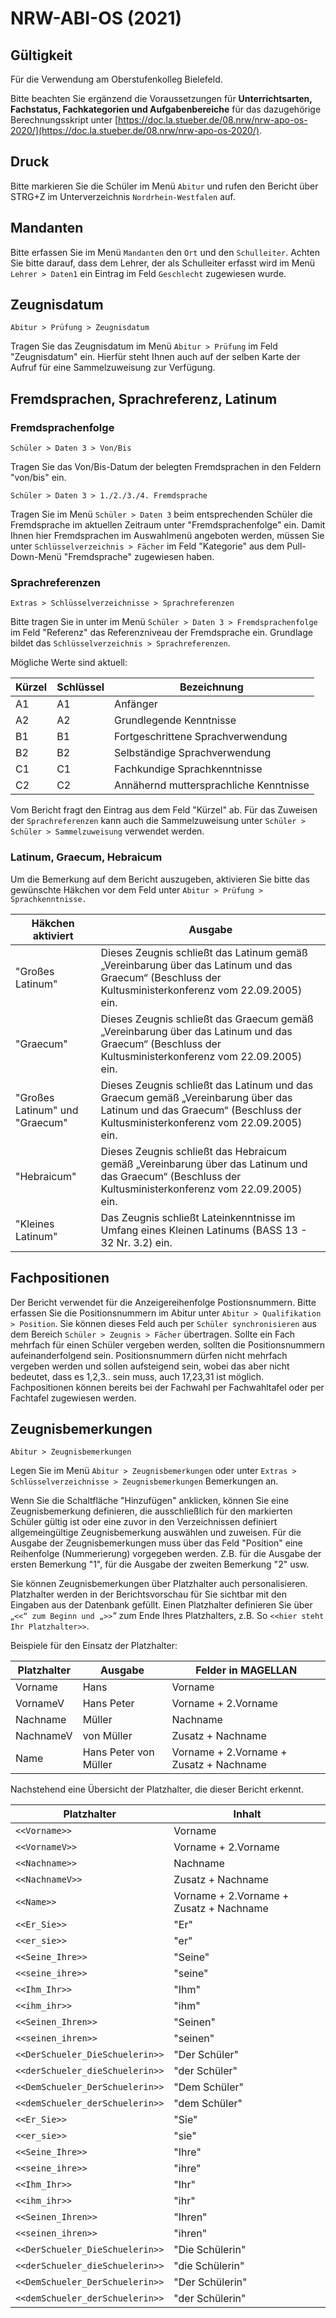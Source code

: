 ﻿# NRW-ABI-OS (2021)

## Gültigkeit
Für die Verwendung am Oberstufenkolleg Bielefeld. 

Bitte beachten Sie ergänzend die Voraussetzungen für **Unterrichtsarten, Fachstatus, Fachkategorien und Aufgabenbereiche** für das dazugehörige Berechnungsskript unter [https://doc.la.stueber.de/08.nrw/nrw-apo-os-2020/](https://doc.la.stueber.de/08.nrw/nrw-apo-os-2020/).

## Druck

Bitte markieren Sie die Schüler im Menü `Abitur` und rufen den Bericht über STRG+Z im Unterverzeichnis `Nordrhein-Westfalen` auf.

## Mandanten

Bitte erfassen Sie im Menü `Mandanten` den `Ort` und den `Schulleiter`. Achten Sie bitte darauf, dass dem Lehrer, der als Schulleiter erfasst wird im Menü `Lehrer > Daten1` ein Eintrag im Feld `Geschlecht` zugewiesen wurde.

## Zeugnisdatum

`Abitur > Prüfung > Zeugnisdatum`

Tragen Sie das Zeugnisdatum im Menü `Abitur > Prüfung` im Feld "Zeugnisdatum" ein. Hierfür steht Ihnen auch auf der selben Karte der Aufruf für eine Sammelzuweisung zur Verfügung.

## Fremdsprachen, Sprachreferenz, Latinum

### Fremdsprachenfolge

`Schüler > Daten 3 > Von/Bis`

Tragen Sie das Von/Bis-Datum der belegten Fremdsprachen in den Feldern "von/bis" ein.

`Schüler > Daten 3 > 1./2./3./4. Fremdsprache`

Tragen Sie im Menü `Schüler > Daten 3` beim entsprechenden Schüler die Fremdsprache im aktuellen Zeitraum unter "Fremdsprachenfolge" ein. Damit Ihnen hier Fremdsprachen im Auswahlmenü angeboten werden, müssen Sie unter `Schlüsselverzeichnis > Fächer` im Feld "Kategorie" aus dem Pull-Down-Menü "Fremdsprache" zugewiesen haben.

### Sprachreferenzen

`Extras > Schlüsselverzeichnisse > Sprachreferenzen`

Bitte tragen Sie in unter im Menü `Schüler > Daten 3 > Fremdsprachenfolge` im Feld "Referenz" das Referenzniveau der Fremdsprache ein. Grundlage bildet das `Schlüsselverzeichnis > Sprachreferenzen`.

Mögliche Werte sind aktuell:

Kürzel | Schlüssel | Bezeichnung
--|--|--
A1 | A1 | Anfänger
A2 | A2 | Grundlegende Kenntnisse
B1 | B1 | Fortgeschrittene Sprachverwendung
B2 | B2 | Selbständige Sprachverwendung
C1 | C1 | Fachkundige Sprachkenntnisse
C2 | C2 | Annähernd muttersprachliche Kenntnisse

Vom Bericht fragt den Eintrag aus dem Feld "Kürzel" ab. Für das Zuweisen der `Sprachreferenzen` kann auch die Sammelzuweisung unter `Schüler > Schüler > Sammelzuweisung` verwendet werden.

### Latinum, Graecum, Hebraicum

Um die Bemerkung auf dem Bericht auszugeben, aktivieren Sie bitte das gewünschte Häkchen vor dem Feld unter `Abitur > Prüfung > Sprachkenntnisse.`

Häkchen<br/>aktiviert|Ausgabe
--|--
"Großes Latinum"|Dieses Zeugnis schließt das Latinum gemäß „Vereinbarung über das Latinum und das Graecum“ (Beschluss der Kultusministerkonferenz vom 22.09.2005) ein.
"Graecum"|Dieses Zeugnis schließt das Graecum gemäß „Vereinbarung über das Latinum und das Graecum“ (Beschluss der Kultusministerkonferenz vom 22.09.2005) ein.
"Großes Latinum" und "Graecum"|Dieses Zeugnis schließt das Latinum und das Graecum gemäß „Vereinbarung über das Latinum und das Graecum“ (Beschluss der Kultusministerkonferenz vom 22.09.2005) ein.
"Hebraicum"|Dieses Zeugnis schließt das Hebraicum gemäß „Vereinbarung über das Latinum und das Graecum“ (Beschluss der Kultusministerkonferenz vom 22.09.2005) ein.
"Kleines Latinum"|Das Zeugnis schließt Lateinkenntnisse im Umfang eines Kleinen Latinums (BASS 13 - 32 Nr. 3.2) ein.

## Fachpositionen

Der Bericht verwendet für die Anzeigereihenfolge Postionsnummern. Bitte erfassen Sie die Positionsnummern im Abitur unter `Abitur > Qualifikation > Position`. Sie können dieses Feld auch per `Schüler synchronisieren` aus dem Bereich `Schüler > Zeugnis > Fächer` übertragen. Sollte ein Fach mehrfach für einen Schüler vergeben werden, sollten die Positionsnummern aufeinanderfolgend sein.
Positionsnummern dürfen nicht mehrfach vergeben werden und sollen aufsteigend sein, wobei das aber nicht bedeutet, dass es 1,2,3.. sein muss, auch 17,23,31 ist möglich.
Fachpositionen können bereits bei der Fachwahl per Fachwahltafel oder per Fachtafel zugewiesen werden.

## Zeugnisbemerkungen

`Abitur > Zeugnisbemerkungen`

Legen Sie im Menü `Abitur > Zeugnisbemerkungen` oder unter `Extras > Schlüsselverzeichnisse > Zeugnisbemerkungen` Bemerkungen an.
 
Wenn Sie die Schaltfläche "Hinzufügen" anklicken, können Sie eine Zeugnisbemerkung definieren, die ausschließlich für den markierten Schüler gültig ist oder eine zuvor in den Verzeichnissen definiert allgemeingültige Zeugnisbemerkung auswählen und zuweisen.
Für die Ausgabe der Zeugnisbemerkungen muss über das Feld "Position" eine Reihenfolge (Nummerierung) vorgegeben werden. Z.B. für die Ausgabe der ersten Bemerkung "1", für die Ausgabe der zweiten Bemerkung "2" usw.

Sie können Zeugnisbemerkungen über Platzhalter auch personalisieren. Platzhalter werden in der Berichtsvorschau für Sie sichtbar mit den Eingaben aus der Datenbank gefüllt. 
Einen Platzhalter definieren Sie über „``<<“ zum Beginn und „>>``“ zum Ende Ihres Platzhalters, z.B.  So ``<<hier steht Ihr Platzhalter>>``.  

Beispiele für den Einsatz der Platzhalter:

Platzhalter|Ausgabe|Felder in MAGELLAN
--|--|--
Vorname   | Hans|Vorname
VornameV  |Hans Peter  |Vorname + 2.Vorname
Nachname  | Müller |Nachname
NachnameV | von Müller |Zusatz + Nachname
Name| Hans Peter von Müller|Vorname + 2.Vorname + Zusatz + Nachname

Nachstehend eine Übersicht der Platzhalter, die dieser Bericht erkennt.

Platzhalter|Inhalt
--|--
`<<Vorname>>`| Vorname
`<<VornameV>>`| Vorname + 2.Vorname
`<<Nachname>>`| Nachname
`<<NachnameV>>`| Zusatz + Nachname
`<<Name>>`| Vorname + 2.Vorname + Zusatz + Nachname
`<<Er_Sie>>`|"Er"
`<<er_sie>>`|"er"
`<<Seine_Ihre>>`|"Seine"
`<<seine_ihre>>`|"seine"
`<<Ihm_Ihr>>`|"Ihm"
`<<ihm_ihr>>`|"ihm"
`<<Seinen_Ihren>>`|"Seinen"
`<<seinen_ihren>>`|"seinen"
`<<DerSchueler_DieSchuelerin>>`|"Der Schüler"
`<<derSchueler_dieSchuelerin>>`|"der Schüler"
`<<DemSchueler_DerSchuelerin>>`|"Dem Schüler"
`<<demSchueler_derSchuelerin>>`|"dem Schüler"
`<<Er_Sie>>`|"Sie"
`<<er_sie>>`|"sie"
`<<Seine_Ihre>>`|"Ihre"
`<<seine_ihre>>`|"ihre"
`<<Ihm_Ihr>>`|"Ihr"
`<<ihm_ihr>>`|"ihr"
`<<Seinen_Ihren>>`|"Ihren"
`<<seinen_ihren>>`|"ihren"
`<<DerSchueler_DieSchuelerin>>`|"Die Schülerin"
`<<derSchueler_dieSchuelerin>>`|"die Schülerin"
`<<DemSchueler_DerSchuelerin>>`|"Der Schülerin"
`<<demSchueler_derSchuelerin>>`|"der Schülerin"

